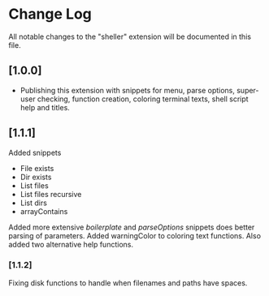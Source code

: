 # Change Log

All notable changes to the "sheller" extension will be documented in this file.

## [1.0.0]

- Publishing this extension with snippets for menu, parse options, super-user 
checking, function creation, coloring terminal texts, shell script help and titles. 

## [1.1.1]
Added snippets
  - File exists
  - Dir exists
  - List files
  - List files recursive
  - List dirs
  - arrayContains

Added more extensive *boilerplate* and *parseOptions* snippets does better
parsing of parameters.  Added warningColor to coloring text functions.
Also added two alternative help functions.

### [1.1.2]
Fixing disk functions to handle when filenames and paths have spaces.
